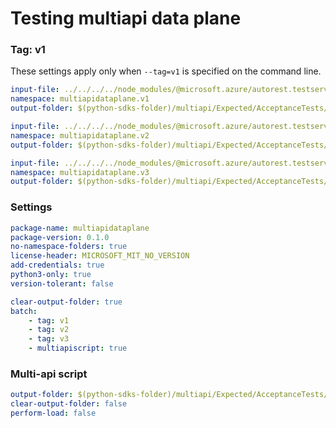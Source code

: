 # Testing multiapi data plane

### Tag: v1

These settings apply only when `--tag=v1` is specified on the command line.

``` yaml $(tag) == 'v1'
input-file: ../../../../node_modules/@microsoft.azure/autorest.testserver/swagger/multiapi-v1.json
namespace: multiapidataplane.v1
output-folder: $(python-sdks-folder)/multiapi/Expected/AcceptanceTests/MultiapiDataPlane/multiapidataplane/v1
```

``` yaml $(tag) == 'v2'
input-file: ../../../../node_modules/@microsoft.azure/autorest.testserver/swagger/multiapi-v2.json
namespace: multiapidataplane.v2
output-folder: $(python-sdks-folder)/multiapi/Expected/AcceptanceTests/MultiapiDataPlane/multiapidataplane/v2
```

``` yaml $(tag) == 'v3'
input-file: ../../../../node_modules/@microsoft.azure/autorest.testserver/swagger/multiapi-v3.json
namespace: multiapidataplane.v3
output-folder: $(python-sdks-folder)/multiapi/Expected/AcceptanceTests/MultiapiDataPlane/multiapidataplane/v3
```

### Settings
``` yaml
package-name: multiapidataplane
package-version: 0.1.0
no-namespace-folders: true
license-header: MICROSOFT_MIT_NO_VERSION
add-credentials: true
python3-only: true
version-tolerant: false
```

``` yaml $(multiapi)
clear-output-folder: true
batch:
    - tag: v1
    - tag: v2
    - tag: v3
    - multiapiscript: true
```

### Multi-api script

``` yaml $(multiapiscript)
output-folder: $(python-sdks-folder)/multiapi/Expected/AcceptanceTests/MultiapiDataPlane/multiapidataplane/
clear-output-folder: false
perform-load: false
```
